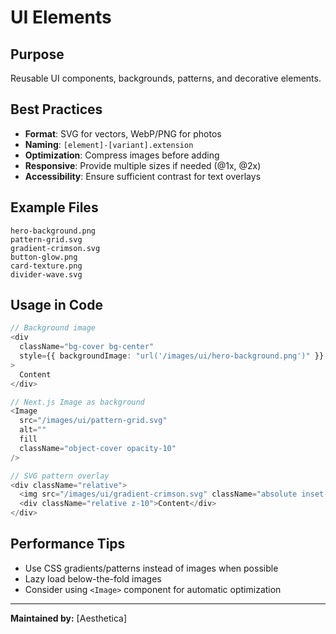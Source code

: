 # UI Elements

## Purpose
Reusable UI components, backgrounds, patterns, and decorative elements.

## Best Practices

- **Format**: SVG for vectors, WebP/PNG for photos
- **Naming**: `[element]-[variant].extension`
- **Optimization**: Compress images before adding
- **Responsive**: Provide multiple sizes if needed (@1x, @2x)
- **Accessibility**: Ensure sufficient contrast for text overlays

## Example Files
```
hero-background.png
pattern-grid.svg
gradient-crimson.svg
button-glow.png
card-texture.png
divider-wave.svg
```

## Usage in Code
```typescript
// Background image
<div
  className="bg-cover bg-center"
  style={{ backgroundImage: "url('/images/ui/hero-background.png')" }}
>
  Content
</div>

// Next.js Image as background
<Image
  src="/images/ui/pattern-grid.svg"
  alt=""
  fill
  className="object-cover opacity-10"
/>

// SVG pattern overlay
<div className="relative">
  <img src="/images/ui/gradient-crimson.svg" className="absolute inset-0" />
  <div className="relative z-10">Content</div>
</div>
```

## Performance Tips
- Use CSS gradients/patterns instead of images when possible
- Lazy load below-the-fold images
- Consider using `<Image>` component for automatic optimization

---
**Maintained by:** [Aesthetica]
